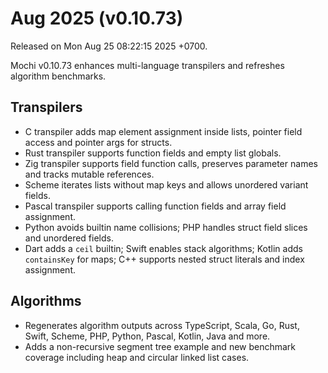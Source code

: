 # Aug 2025 (v0.10.73)

Released on Mon Aug 25 08:22:15 2025 +0700.

Mochi v0.10.73 enhances multi-language transpilers and refreshes algorithm benchmarks.

## Transpilers

- C transpiler adds map element assignment inside lists, pointer field access and pointer args for structs.
- Rust transpiler supports function fields and empty list globals.
- Zig transpiler supports field function calls, preserves parameter names and tracks mutable references.
- Scheme iterates lists without map keys and allows unordered variant fields.
- Pascal transpiler supports calling function fields and array field assignment.
- Python avoids builtin name collisions; PHP handles struct field slices and unordered fields.
- Dart adds a `ceil` builtin; Swift enables stack algorithms; Kotlin adds `containsKey` for maps; C++ supports nested struct literals and index assignment.

## Algorithms

- Regenerates algorithm outputs across TypeScript, Scala, Go, Rust, Swift, Scheme, PHP, Python, Pascal, Kotlin, Java and more.
- Adds a non-recursive segment tree example and new benchmark coverage including heap and circular linked list cases.
